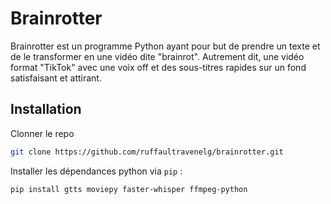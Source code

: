 # Brainrotter
Brainrotter est un programme Python ayant pour but de prendre un texte et de le transformer en une vidéo dite "brainrot". Autrement dit, une vidéo format "TikTok" avec une voix off et des sous-titres rapides sur un fond satisfaisant et attirant.

## Installation
Clonner le repo
```sh
git clone https://github.com/ruffaultravenelg/brainrotter.git
```

Installer les dépendances python via `pip` :
```sh
pip install gtts moviepy faster-whisper ffmpeg-python
```